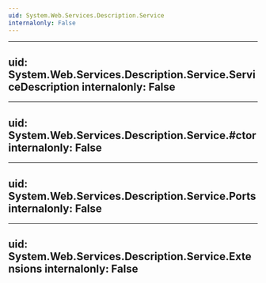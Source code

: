 ```yaml
---
uid: System.Web.Services.Description.Service
internalonly: False
---
```


---
uid: System.Web.Services.Description.Service.ServiceDescription
internalonly: False
---

---
uid: System.Web.Services.Description.Service.#ctor
internalonly: False
---

---
uid: System.Web.Services.Description.Service.Ports
internalonly: False
---

---
uid: System.Web.Services.Description.Service.Extensions
internalonly: False
---
